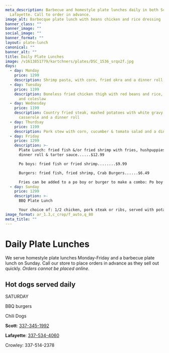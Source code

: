 ```yaml
---
meta_description: Barbecue and homestyle plate lunches daily in both Scott and
  Lafayette. Call to order in advance.
image_alt: Barbecque plate lunch with beans chicken and rice dressing
banner_class: ""
banner_image: ""
social_image: ""
banner_format: ""
layout: plate-lunch
canonical: ""
banner_alt: ""
title: Daily Plate Lunches
image: /v1613851779/kartchners/plates/DSC_1536_srqx2f.jpg
days:
  - day: Monday
    price: 1299
    description: Shrimp pasta, with corn, fried okra and a dinner roll
  - day: Tuesday
    price: 1199
    description: Boneless fried chicken thigh with red beans and rice, cornbread,
      and coleslaw
  - day: Wednesday
    price: 1199
    description: Country fried steak, mashed potatoes with white gravy, green bean
      casserole and a dinner roll
  - day: Thurdsay
    price: 1199
    description: Pork stew with corn, cucumber & tomato salad and a dinner roll
  - day: Friday
    price: 1299
    description: >-
      Plate Lunch: fried fish &/or fried shrimp with fries, hushpuppies, a
      dinner roll & tarter sauce......$12.99

      Po boys: fried fish or fried shrimp........$9.99

      Burgers: fried fish, fried shrimp, Crab Burgers......$6.49

      Fries can be added to a po boy or burger to make a combo: Po boy Combo = $12.99, Burger Combo = $9.99
  - day: Sunday
    price: 1299
    description: >-
      BBQ Plate Lunch

      Your choice of: 1/2 chicken, pork steak or ribs, served with potato salad, baked beans, rice dressing and dinner rolls  
image_format: ar_1.3,c_crop/f_auto,q_80
meta_title: ""
---
```

<h1 class="text-5xl text-red-700">
  Daily Plate Lunches
</h1>

<p class="mb-6">We serve homestyle plate lunches Monday-Friday and a barbecue plate lunch on Sunday. Call our store to place orders in advance as they sell out quickly. <em>Orders cannot be placed online.</em></p>
<h2 class="text-gray-800">Hot dogs served daily</h2>

S﻿ATURDAY

BBQ burgers

C﻿hili Dogs

<p><strong>Scott</strong>: <a href="tel:3373451992">337-345-1992</a></p>
<p class="mb-6"><strong>Lafayette</strong>: <a href="tel:3375344060">337-534-4060</a></p> 

C﻿rowley: 337-514-2378